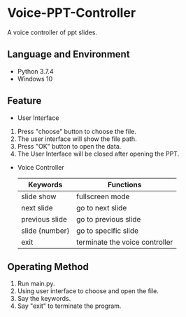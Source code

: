 # Voice-PPT-Controller
A voice controller of ppt slides.

## Language and Environment
* Python 3.7.4
* Windows 10

## Feature
* User Interface
<ol>
<li> Press "choose" button to choose the file.</li>
<li> The user interface will show the file path.</li>
<li> Press "OK" button to open the data.</li>
<li> The User Interface will be closed after opening the PPT.</li>
</ol>

* Voice Controller

  | Keywords | Functions |
  | ---- | ---- |
  | slide show | fullscreen mode |
  | next slide | go to next slide |
  | previous slide | go to previous slide |
  | slide {number} | go to specific slide |
  | exit | terminate the voice controller |
  
## Operating Method
<ol>
<li> Run main.py.</li>
<li> Using user interface to choose and open the file.</li>
<li> Say the keywords.</li>
<li> Say "exit" to terminate the program.</li>
</ol>
